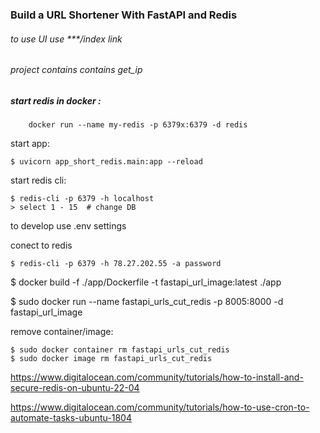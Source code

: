 ### Build a URL Shortener With FastAPI and Redis
######  to use UI use ***/index link

###### project contains contains get_ip

##### start redis in docker :
```shell
    docker run --name my-redis -p 6379x:6379 -d redis
```
start app:
```shell 
$ uvicorn app_short_redis.main:app --reload
```

start redis cli:
```shell 
$ redis-cli -p 6379 -h localhost
> select 1 - 15  # change DB
```

to develop use .env settings

conect to redis
```shell
$ redis-cli -p 6379 -h 78.27.202.55 -a password
```


$ docker build -f ./app/Dockerfile -t fastapi_url_image:latest ./app

$ sudo docker run --name fastapi_urls_cut_redis -p 8005:8000 -d  fastapi_url_image

remove container/image: 
```shell
$ sudo docker container rm fastapi_urls_cut_redis
$ sudo docker image rm fastapi_urls_cut_redis
```


https://www.digitalocean.com/community/tutorials/how-to-install-and-secure-redis-on-ubuntu-22-04

https://www.digitalocean.com/community/tutorials/how-to-use-cron-to-automate-tasks-ubuntu-1804